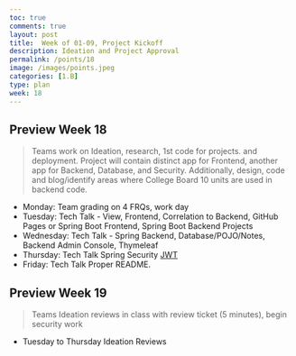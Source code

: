 ```yaml
---
toc: true
comments: true
layout: post
title:  Week of 01-09, Project Kickoff
description: Ideation and Project Approval
permalink: /points/18
image: /images/points.jpeg
categories: [1.B]
type: plan
week: 18
---
```


## Preview Week 18
> Teams work on Ideation, research, 1st code for projects. and deployment.  Project will contain distinct app for Frontend, another app for Backend, Database, and Security.  Additionally, design, code and blog/identify areas where College Board 10 units are used in backend code.
- Monday: Team grading on 4 FRQs, work day
- Tuesday: Tech Talk - View, Frontend, Correlation to Backend, GitHub Pages or Spring Boot Frontend, Spring Boot Backend Projects
- Wednesday: Tech Talk - Spring Backend, Database/POJO/Notes, Backend Admin Console, Thymeleaf
- Thursday: Tech Talk Spring Security [JWT](https://www.toptal.com/spring/spring-security-tutorial)
- Friday: Tech Talk Proper README.

## Preview Week 19
> Teams Ideation reviews in class with review ticket (5 minutes), begin security work
- Tuesday to Thursday Ideation Reviews